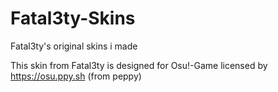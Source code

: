 # Fatal3ty-Skins
Fatal3ty's original skins i made

This skin from Fatal3ty is designed for Osu!-Game licensed by https://osu.ppy.sh (from peppy)
